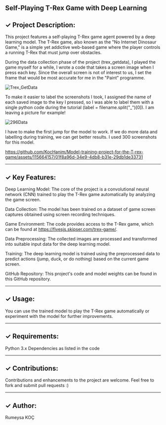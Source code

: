 Self-Playing T-Rex Game with Deep Learning  
--------------------------------------------------------------------------------------------------
## ✓ Project Description: 


This project features a self-playing T-Rex game agent powered by a deep learning model. 
The T-Rex game, also known as the "No Internet Dinosaur Game," is a simple yet addictive web-based game where the player controls a running T-Rex that must jump over obstacles.
 
During the data collection phase of the project (trex_getdata), I played the game myself for a while, I wrote a code that takes a screen image when I press each key.
Since the overall screen is not of interest to us, I set the frame that would be most accurate for me in the "Paint" programme.

![Trex_GetData](https://github.com/KocHanim/Model-training-project-for-the-T-rex-game/assets/115664157/7f53092d-a0ab-45bb-ab56-e832494a49eb)

To make it easier to label the screenshots I took, I assigned the name of each saved image to the key I pressed, so I was able to label them with a single python code during the tutorial (label = filename.split("_")[0]). I am leaving a picture for example!

![296Data](https://github.com/KocHanim/Model-training-project-for-the-T-rex-game/assets/115664157/fa623cf8-6a9e-4245-b400-4da36b9809e9)


I have to make the first jump for the model to work. 
If we do more data and labelling during training, we can get better results. I used 300 screenshots for this model.

https://github.com/KocHanim/Model-training-project-for-the-T-rex-game/assets/115664157/01f8a96d-34e9-4db8-b31e-29db1de33731

--------------------------------------------------------------------------------------------------
## ✓ Key Features: 


Deep Learning Model: The core of the project is a convolutional neural network (CNN) trained to play the T-Rex game automatically by analyzing the game screen. 


Data Collection: The model has been trained on a dataset of game screen captures obtained using screen recording techniques.


Game Environment: The code provides access to the T-Rex game, which can be found at https://fivesjs.skipser.com/trex-game/.
 
Data Preprocessing: The collected images are processed and transformed into suitable input data for the deep learning model.


Training: The deep learning model is trained using the preprocessed data to predict actions (jump, duck, or do nothing) based on the current game screen.  


GitHub Repository: This project's code and model weights can be found in this GitHub repository.


--------------------------------------------------------------------------------------------------


## ✓ Usage: 

You can use the trained model to play the T-Rex game automatically or experiment with the model for further improvements.


--------------------------------------------------------------------------------------------------


## ✓ Requirements: 

Python 3.x Dependencies as listed in the code


--------------------------------------------------------------------------------------------------


## ✓ Contributions: 

Contributions and enhancements to the project are welcome. Feel free to fork and submit pull requests :)


--------------------------------------------------------------------------------------------------
## ✓ Author: 
 
Rumeysa KOÇ
